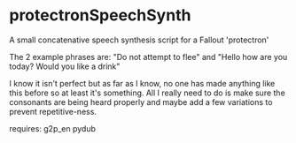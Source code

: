 # protectronSpeechSynth
A small concatenative speech synthesis script for a Fallout 'protectron'

The 2 example phrases are: "Do not attempt to flee" and "Hello how are you today? Would you like a drink"

I know it isn't perfect but as far as I know, no one has made anything like this before so at least it's something. All I really need to do is make sure the consonants are being heard properly and maybe add a few variations to prevent repetitive-ness.

requires:
    g2p_en
    pydub
